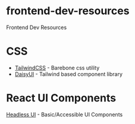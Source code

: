# frontend-dev-resources
Frontend Dev Resources


# CSS

- [TailwindCSS](https://tailwindcss.com/) - Barebone css utility
- [DaisyUI](https://daisyui.com/) - Tailwind based component library

# React UI Components

[Headless UI](https://headlessui.com/) - Basic/Accessible UI Components


